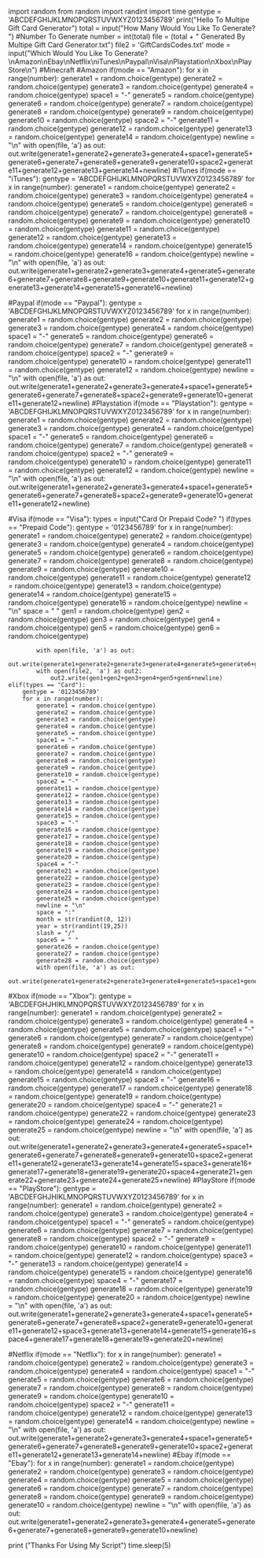import random
from random import randint
import time
gentype = 'ABCDEFGHIJKLMNOPQRSTUVWXYZ0123456789'
print("Hello To Multipe Gift Card Generator")
total = input("How Many Would You Like To Generate? ")
#Number To Generate
number = int(total)
file = (total + " Generated By Multipe Gift Card Generator.txt")
file2 = 'GiftCardsCodes.txt'
mode = input("Which Would You Like To Generate?\nAmazon\nEbay\nNetflix\niTunes\nPaypal\nVisa\nPlaystation\nXbox\nPlayStore\n")
#Minecraft
#Amazon
if(mode == "Amazon"):
    for x in range(number):
        generate1 = random.choice(gentype)
        generate2 = random.choice(gentype)
        generate3 = random.choice(gentype)
        generate4 = random.choice(gentype)
        space1 = "-"
        generate5 = random.choice(gentype)
        generate6 = random.choice(gentype)
        generate7 = random.choice(gentype)
        generate8 = random.choice(gentype)
        generate9 = random.choice(gentype)
        generate10 = random.choice(gentype)
        space2 = "-"
        generate11 = random.choice(gentype)
        generate12 = random.choice(gentype)
        generate13 = random.choice(gentype)
        generate14 = random.choice(gentype)
        newline = "\n"
        with open(file, 'a') as out:
            out.write(generate1+generate2+generate3+generate4+space1+generate5+generate6+generate7+generate8+generate9+generate10+space2+generate11+generate12+generate13+generate14+newline)
#iTunes
if(mode == "iTunes"):
    gentype = 'ABCDEFGHIJKLMNOPQRSTUVWXYZ0123456789'
    for x in range(number):
        generate1 = random.choice(gentype)
        generate2 = random.choice(gentype)
        generate3 = random.choice(gentype)
        generate4 = random.choice(gentype)
        generate5 = random.choice(gentype)
        generate6 = random.choice(gentype)
        generate7 = random.choice(gentype)
        generate8 = random.choice(gentype)
        generate9 = random.choice(gentype)
        generate10 = random.choice(gentype)
        generate11 = random.choice(gentype)
        generate12 = random.choice(gentype)
        generate13 = random.choice(gentype)
        generate14 = random.choice(gentype)
        generate15 = random.choice(gentype)
        generate16 = random.choice(gentype)
        newline = "\n"
        with open(file, 'a') as out:
            out.write(generate1+generate2+generate3+generate4+generate5+generate6+generate7+generate8+generate9+generate10+generate11+generate12+generate13+generate14+generate15+generate16+newline)

#Paypal
if(mode == "Paypal"):
    gentype = 'ABCDEFGHIJKLMNOPQRSTUVWXYZ0123456789'
    for x in range(number):
        generate1 = random.choice(gentype)
        generate2 = random.choice(gentype)
        generate3 = random.choice(gentype)
        generate4 = random.choice(gentype)
        space1 = "-"
        generate5 = random.choice(gentype)
        generate6 = random.choice(gentype)
        generate7 = random.choice(gentype)
        generate8 = random.choice(gentype)
        space2 = "-"
        generate9 = random.choice(gentype)
        generate10 = random.choice(gentype)
        generate11 = random.choice(gentype)
        generate12 = random.choice(gentype)
        newline = "\n"
        with open(file, 'a') as out:
            out.write(generate1+generate2+generate3+generate4+space1+generate5+generate6+generate7+generate8+space2+generate9+generate10+generate11+generate12+newline)
#Playstation
if(mode == "Playstation"):
    gentype = 'ABCDEFGHIJKLMNOPQRSTUVWXYZ0123456789'
    for x in range(number):
        generate1 = random.choice(gentype)
        generate2 = random.choice(gentype)
        generate3 = random.choice(gentype)
        generate4 = random.choice(gentype)
        space1 = "-"
        generate5 = random.choice(gentype)
        generate6 = random.choice(gentype)
        generate7 = random.choice(gentype)
        generate8 = random.choice(gentype)
        space2 = "-"
        generate9 = random.choice(gentype)
        generate10 = random.choice(gentype)
        generate11 = random.choice(gentype)
        generate12 = random.choice(gentype)
        newline = "\n"
        with open(file, 'a') as out:
            out.write(generate1+generate2+generate3+generate4+space1+generate5+generate6+generate7+generate8+space2+generate9+generate10+generate11+generate12+newline)



#Visa
if(mode == "Visa"):
    types = input("Card Or Prepaid Code? ")
    if(types == "Prepaid Code"):
        gentype = '0123456789'
        for x in range(number):
            generate1 = random.choice(gentype)
            generate2 = random.choice(gentype)
            generate3 = random.choice(gentype)
            generate4 = random.choice(gentype)
            generate5 = random.choice(gentype)
            generate6 = random.choice(gentype)
            generate7 = random.choice(gentype)
            generate8 = random.choice(gentype)
            generate9 = random.choice(gentype)
            generate10 = random.choice(gentype)
            generate11 = random.choice(gentype)
            generate12 = random.choice(gentype)
            generate13 = random.choice(gentype)
            generate14 = random.choice(gentype)
            generate15 = random.choice(gentype)
            generate16 = random.choice(gentype)
            newline = "\n"
            space = " "
            gen1 = random.choice(gentype)
            gen2 = random.choice(gentype)
            gen3 = random.choice(gentype)
            gen4 = random.choice(gentype)
            gen5 = random.choice(gentype)
            gen6 = random.choice(gentype)
        
        
            with open(file, 'a') as out:
                out.write(generate1+generate2+generate3+generate4+generate5+generate6+generate7+generate8+generate9+generate10+generate11+generate12+generate13+generate14+generate15+generate16+newline)
            with open(file2, 'a') as out2:
                out2.write(gen1+gen2+gen3+gen4+gen5+gen6+newline)
    elif(types == "Card"):
        gentype = '0123456789'
        for x in range(number):
            generate1 = random.choice(gentype)
            generate2 = random.choice(gentype)
            generate3 = random.choice(gentype)
            generate4 = random.choice(gentype)
            generate5 = random.choice(gentype)
            space1 = "-"
            generate6 = random.choice(gentype)
            generate7 = random.choice(gentype)
            generate8 = random.choice(gentype)
            generate9 = random.choice(gentype)
            generate10 = random.choice(gentype)
            space2 = "-"
            generate11 = random.choice(gentype)
            generate12 = random.choice(gentype)
            generate13 = random.choice(gentype)
            generate14 = random.choice(gentype)
            generate15 = random.choice(gentype)
            space3 = "-"
            generate16 = random.choice(gentype)
            generate17 = random.choice(gentype)
            generate18 = random.choice(gentype)
            generate19 = random.choice(gentype)
            generate20 = random.choice(gentype)
            space4 = "-"
            generate21 = random.choice(gentype)
            generate22 = random.choice(gentype)
            generate23 = random.choice(gentype)
            generate24 = random.choice(gentype)
            generate25 = random.choice(gentype)
            newline = "\n"
            space = ":"
            month = str(randint(0, 12))
            year = str(randint(19,25))
            slash = "/"
            space5 = " "
            generate26 = random.choice(gentype)
            generate27 = random.choice(gentype)
            generate28 = random.choice(gentype)
            with open(file, 'a') as out:
                out.write(generate1+generate2+generate3+generate4+generate5+space1+generate6+generate7+generate8+generate9+generate10+space2+generate11+generate12+generate13+generate14+generate15+space3+generate16+generate17+generate18+generate19+generate20+space4+generate21+generate22+generate23+generate24+generate25+space+month+slash+year+space5+generate26+generate27+generate27+newline)
    
#Xbox
if(mode == "Xbox"):
    gentype = 'ABCDEFGHJHIKLMNOPQRSTUVWXYZ0123456789'
    for x in range(number):
        generate1 = random.choice(gentype)
        generate2 = random.choice(gentype)
        generate3 = random.choice(gentype)
        generate4 = random.choice(gentype)
        generate5 = random.choice(gentype)
        space1 = "-"
        generate6 = random.choice(gentype)
        generate7 = random.choice(gentype)
        generate8 = random.choice(gentype)
        generate9 = random.choice(gentype)
        generate10 = random.choice(gentype)
        space2 = "-"
        generate11 = random.choice(gentype)
        generate12 = random.choice(gentype)
        generate13 = random.choice(gentype)
        generate14 = random.choice(gentype)
        generate15 = random.choice(gentype)
        space3 = "-"
        generate16 = random.choice(gentype)
        generate17 = random.choice(gentype)
        generate18 = random.choice(gentype)
        generate19 = random.choice(gentype)
        generate20 = random.choice(gentype)
        space4 = "-"
        generate21 = random.choice(gentype)
        generate22 = random.choice(gentype)
        generate23 = random.choice(gentype)
        generate24 = random.choice(gentype)
        generate25 = random.choice(gentype)
        newline = "\n"
        with open(file, 'a') as out:
            out.write(generate1+generate2+generate3+generate4+generate5+space1+generate6+generate7+generate8+generate9+generate10+space2+generate11+generate12+generate13+generate14+generate15+space3+generate16+generate17+generate18+generate19+generate20+space4+generate21+generate22+generate23+generate24+generate25+newline)
#PlayStore
if(mode == "PlayStore"):
    gentype = 'ABCDEFGHJHIKLMNOPQRSTUVWXYZ0123456789'
    for x in range(number):
        generate1 = random.choice(gentype)
        generate2 = random.choice(gentype)
        generate3 = random.choice(gentype)
        generate4 = random.choice(gentype)
        space1 = "-"
        generate5 = random.choice(gentype)
        generate6 = random.choice(gentype)
        generate7 = random.choice(gentype)
        generate8 = random.choice(gentype)
        space2 = "-"
        generate9 = random.choice(gentype)
        generate10 = random.choice(gentype)
        generate11 = random.choice(gentype)
        generate12 = random.choice(gentype)
        space3 = "-"
        generate13 = random.choice(gentype)
        generate14 = random.choice(gentype)
        generate15 = random.choice(gentype)
        generate16 = random.choice(gentype)
        space4 = "-"
        generate17 = random.choice(gentype)
        generate18 = random.choice(gentype)
        generate19 = random.choice(gentype)
        generate20 = random.choice(gentype)
        newline = "\n"
        with open(file, 'a') as out:
            out.write(generate1+generate2+generate3+generate4+space1+generate5+generate6+generate7+generate8+space2+generate9+generate10+generate11+generate12+space3+generate13+generate14+generate15+generate16+space4+generate17+generate18+generate19+generate20+newline)

#Netflix
if(mode == "Netflix"):
    for x in range(number):
        generate1 = random.choice(gentype)
        generate2 = random.choice(gentype)
        generate3 = random.choice(gentype)
        generate4 = random.choice(gentype)
        space1 = "-"
        generate5 = random.choice(gentype)
        generate6 = random.choice(gentype)
        generate7 = random.choice(gentype)
        generate8 = random.choice(gentype)
        generate9 = random.choice(gentype)
        generate10 = random.choice(gentype)
        space2 = "-"
        generate11 = random.choice(gentype)
        generate12 = random.choice(gentype)
        generate13 = random.choice(gentype)
        generate14 = random.choice(gentype)
        newline = "\n"
        with open(file, 'a') as out:
            out.write(generate1+generate2+generate3+generate4+space1+generate5+generate6+generate7+generate8+generate9+generate10+space2+generate11+generate12+generate13+generate14+newline)
#Ebay
if(mode == "Ebay"):
    for x in range(number):
        generate1 = random.choice(gentype)
        generate2 = random.choice(gentype)
        generate3 = random.choice(gentype)
        generate4 = random.choice(gentype)
        generate5 = random.choice(gentype)
        generate6 = random.choice(gentype)
        generate7 = random.choice(gentype)
        generate8 = random.choice(gentype)
        generate9 = random.choice(gentype)
        generate10 = random.choice(gentype)
        newline = "\n"
        with open(file, 'a') as out:
            out.write(generate1+generate2+generate3+generate4+generate5+generate6+generate7+generate8+generate9+generate10+newline)

print ("Thanks For Using My Script")
time.sleep(5)
